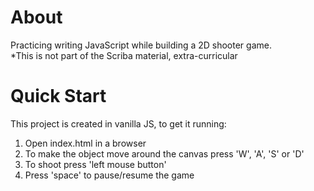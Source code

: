 # About

Practicing writing JavaScript while building a 2D shooter game. <br>
\*This is not part of the Scriba material, extra-curricular

# Quick Start

This project is created in vanilla JS, to get it running:

1. Open index.html in a browser
2. To make the object move around the canvas press 'W', 'A', 'S' or 'D'
3. To shoot press 'left mouse button'
4. Press 'space' to pause/resume the game
